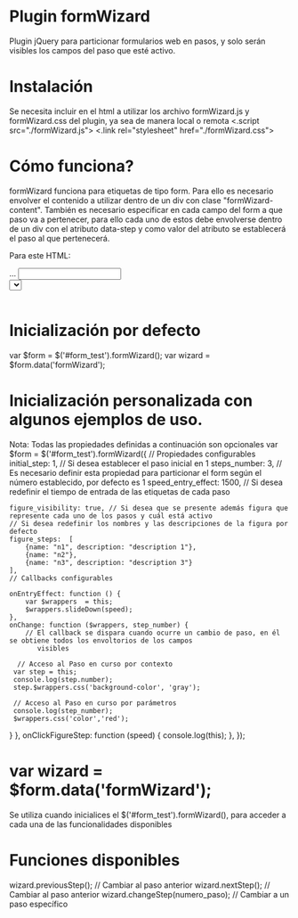 # Plugin formWizard
Plugin jQuery para particionar formularios web en pasos, y solo serán visibles los campos del paso que esté activo.

# Instalación
 Se necesita incluir en el html a utilizar los archivo formWizard.js y formWizard.css del plugin, ya sea de manera local o remota
<.script src="./formWizard.js"></script> 
<.link rel="stylesheet" href="./formWizard.css">

# Cómo funciona?
formWizard funciona para etiquetas de tipo form. Para ello es necesario envolver el contenido a utilizar dentro de un div
con clase "formWizard-content". También es necesario especificar en cada campo del form a que paso va a pertenecer, para ello 
cada uno de estos debe envolverse dentro de un div con el atributo data-step y como valor del atributo se establecerá el paso al 
que pertenecerá.

Para este HTML:
<form id="form_test">
       <div class="formWizard-content" >
             <div data-step="1">
                   <label>...</label>
                   <input type="text">
             </div>
             <div data-step="1">
                   <select name="" id=""></select>
             </div>
             <div data-step="2">
                   <table></table>
             </div>
        </div>
</form>
    
# Inicialización por defecto
 var $form = $('#form_test').formWizard();
 var wizard = $form.data('formWizard');
 
# Inicialización personalizada con algunos ejemplos de uso.
Nota: Todas las propiedades definidas a continuación son opcionales
 var $form = $('#form_test').formWizard({
    // Propiedades configurables
    initial_step: 1, // Si desea establecer el paso inicial en 1
    steps_number: 3, // Es necesario definir esta propiedad para particionar el form según el número establecido, por defecto es 1
    speed_entry_effect: 1500, // Si desea redefinir el tiempo de entrada de las etiquetas de cada paso
    
    figure_visibility: true, // Si desea que se presente además figura que represente cada uno de los pasos y cuál está activo
    // Si desea redefinir los nombres y las descripciones de la figura por defecto
    figure_steps:  [
        {name: "n1", description: "description 1"},
        {name: "n2"},
        {name: "n3", description: "description 3"}
    ],
    // Callbacks configurables
    
    onEntryEffect: function () {
        var $wrappers  = this;
        $wrappers.slideDown(speed);
    },
    onChange: function ($wrappers, step_number) {
        // El callback se dispara cuando ocurre un cambio de paso, en él se obtiene todos los envoltorios de los campos
           visibles
      
      // Acceso al Paso en curso por contexto
     var step = this;
     console.log(step.number);
     step.$wrappers.css('background-color', 'gray');
     
     // Acceso al Paso en curso por parámetros
     console.log(step_number);
     $wrappers.css('color','red');
}
    },
    onClickFigureStep: function (speed) {
        console.log(this);
    },
});

# var wizard = $form.data('formWizard');
Se utiliza cuando inicialices el $('#form_test').formWizard(), para acceder a cada una de las funcionalidades disponibles

# Funciones disponibles
  wizard.previousStep(); // Cambiar al paso anterior
  wizard.nextStep(); // Cambiar al paso anterior
  wizard.changeStep(numero_paso); // Cambiar a  un paso específico
 
